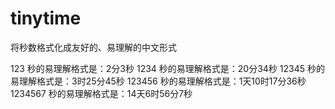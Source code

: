 tinytime
========

将秒数格式化成友好的、易理解的中文形式

123 秒的易理解格式是：2分3秒 
1234 秒的易理解格式是：20分34秒 
12345 秒的易理解格式是：3时25分45秒 
123456 秒的易理解格式是：1天10时17分36秒 
1234567 秒的易理解格式是：14天6时56分7秒 
